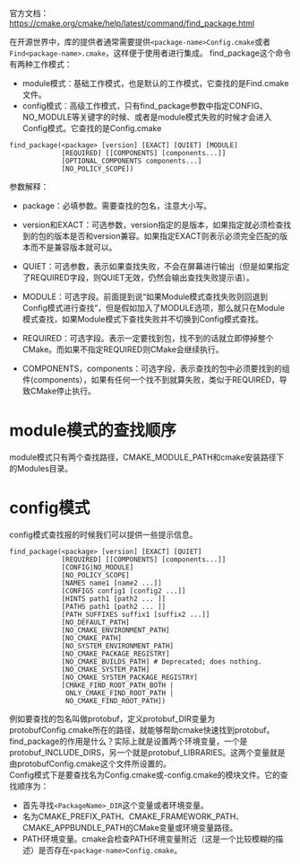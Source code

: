 官方文档：https://cmake.org/cmake/help/latest/command/find_package.html

在开源世界中，库的提供者通常需要提供`<package-name>Config.cmake`或者`Find<package-name>.cmake`，这样便于使用者进行集成。
find_package这个命令有两种工作模式：
* module模式：基础工作模式，也是默认的工作模式，它查找的是Find<package-name>.cmake文件。
* config模式：高级工作模式，只有find_package参数中指定CONFIG、NO_MODULE等关键字的时候、或者是module模式失败的时候才会进入Config模式。它查找的是<package-name>Config.cmake

```plain
find_package(<package> [version] [EXACT] [QUIET] [MODULE]
             [REQUIRED] [[COMPONENTS] [components...]]
             [OPTIONAL_COMPONENTS components...]
             [NO_POLICY_SCOPE])
```
参数解释：
* package：必填参数。需要查找的包名，注意大小写。
* version和EXACT：可选参数，version指定的是版本，如果指定就必须检查找到的包的版本是否和version兼容。如果指定EXACT则表示必须完全匹配的版本而不是兼容版本就可以。

* QUIET：可选参数，表示如果查找失败，不会在屏幕进行输出（但是如果指定了REQUIRED字段，则QUIET无效，仍然会输出查找失败提示语）。

* MODULE：可选字段。前面提到说“如果Module模式查找失败则回退到Config模式进行查找”，但是假如加入了MODULE选项，那么就只在Module模式查找，如果Module模式下查找失败并不切换到Config模式查找。

* REQUIRED：可选字段。表示一定要找到包，找不到的话就立即停掉整个CMake。而如果不指定REQUIRED则CMake会继续执行。

* COMPONENTS，components：可选字段，表示查找的包中必须要找到的组件(components），如果有任何一个找不到就算失败，类似于REQUIRED，导致CMake停止执行。


# module模式的查找顺序
module模式只有两个查找路径，CMAKE_MODULE_PATH和cmake安装路径下的Modules目录。

# config模式
config模式查找报的时候我们可以提供一些提示信息。  
```plain
find_package(<package> [version] [EXACT] [QUIET]
             [REQUIRED] [[COMPONENTS] [components...]]
             [CONFIG|NO_MODULE]
             [NO_POLICY_SCOPE]
             [NAMES name1 [name2 ...]]
             [CONFIGS config1 [config2 ...]]
             [HINTS path1 [path2 ... ]]
             [PATHS path1 [path2 ... ]]
             [PATH_SUFFIXES suffix1 [suffix2 ...]]
             [NO_DEFAULT_PATH]
             [NO_CMAKE_ENVIRONMENT_PATH]
             [NO_CMAKE_PATH]
             [NO_SYSTEM_ENVIRONMENT_PATH]
             [NO_CMAKE_PACKAGE_REGISTRY]
             [NO_CMAKE_BUILDS_PATH] # Deprecated; does nothing.
             [NO_CMAKE_SYSTEM_PATH]
             [NO_CMAKE_SYSTEM_PACKAGE_REGISTRY]
             [CMAKE_FIND_ROOT_PATH_BOTH |
              ONLY_CMAKE_FIND_ROOT_PATH |
              NO_CMAKE_FIND_ROOT_PATH])
```

例如要查找的包名叫做protobuf，定义protobuf_DIR变量为protobufConfig.cmake所在的路径，就能够帮助cmake快速找到protobuf。  
find_package的作用是什么？实际上就是设置两个环境变量，一个是protobuf_INCLUDE_DIRS，另一个就是protobuf_LIBRARIES。这两个变量就是由protobufConfig.cmake这个文件所设置的。   
Config模式下是要查找名为<PackageName>Config.cmake或<lower-case-package-name>-config.cmake的模块文件。它的查找顺序为：
* 首先寻找`<PackageName>_DIR`这个变量或者环境变量。
* 名为CMAKE_PREFIX_PATH、CMAKE_FRAMEWORK_PATH、CMAKE_APPBUNDLE_PATH的CMake变量或环境变量路径。
* PATH环境变量。cmake会检查PATH环境变量附近（这是一个比较模糊的描述）是否存在`<package-name>Config.cmake`。
